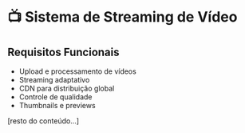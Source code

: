 # 📺 Sistema de Streaming de Vídeo

## Requisitos Funcionais

- Upload e processamento de vídeos
- Streaming adaptativo
- CDN para distribuição global
- Controle de qualidade
- Thumbnails e previews

[resto do conteúdo...]